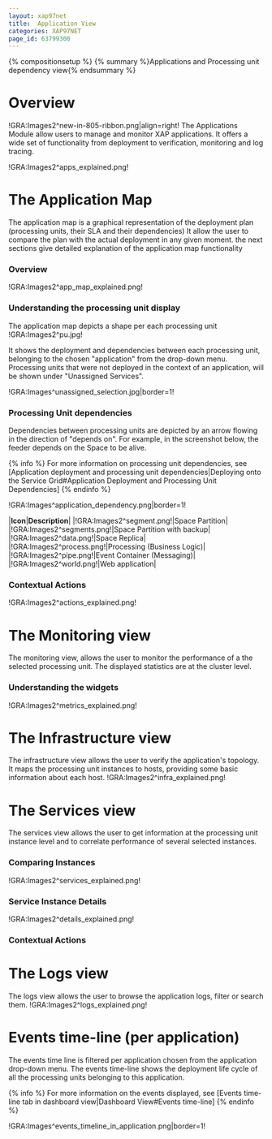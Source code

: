```yaml
---
layout: xap97net
title:  Application View
categories: XAP97NET
page_id: 63799300
---
```


{% compositionsetup %}
{% summary %}Applications and Processing unit dependency view{% endsummary %}


# Overview

!GRA:Images2^new-in-805-ribbon.png|align=right!
The Applications Module allow users to manage and monitor XAP applications.
It offers a wide set of functionality from deployment to verification, monitoring and log tracing.

!GRA:Images2^apps_explained.png!

# The Application Map

The application map is a graphical representation of the deployment plan (processing units, their SLA and their dependencies)
It allow the user to compare the plan with the actual deployment in any given moment. the next sections give detailed explanation of the application map functionality

### Overview

!GRA:Images2^app_map_explained.png!

### Understanding the processing unit display

The application map depicts a shape per each processing unit
!GRA:Images2^pu.jpg!

It shows the deployment and dependencies between each processing unit, belonging to the chosen "application" from the drop-down menu.
Processing units that were not deployed in the context of an application, will be shown under "Unassigned Services".

!GRA:Images^unassigned_selection.jpg|border=1!

### Processing Unit dependencies

Dependencies between processing units are depicted by an arrow flowing in the direction of "depends on".
For example, in the screenshot below, the feeder depends on the Space to be alive.

{% info %}
For more information on processing unit dependencies, see [Application deployment and processing unit dependencies|Deploying onto the Service Grid#Application Deployment and Processing Unit Dependencies]
{% endinfo %}


!GRA:Images^application_dependency.png|border=1!

|**Icon**|**Description**|
|!GRA:Images2^segment.png!|Space Partition|
|!GRA:Images2^segments.png!|Space Partition with backup|
|!GRA:Images2^data.png!|Space Replica|
|!GRA:Images2^process.png!|Processing (Business Logic)|
|!GRA:Images2^pipe.png!|Event Container (Messaging)|
|!GRA:Images2^world.png!|Web application|

### Contextual Actions

!GRA:Images2^actions_explained.png!

# The Monitoring view

The monitoring view, allows the user to monitor the performance of a the selected processing unit. The displayed statistics are at the cluster level.

### Understanding the widgets

!GRA:Images2^metrics_explained.png!

# The Infrastructure view

The infrastructure view allows the user to verify the application's topology. It maps the processing unit instances to hosts, providing some basic information about each host.
!GRA:Images2^infra_explained.png!

# The Services view

The services view allows the user to get information at the processing unit instance level and to correlate performance of several selected instances.

### Comparing Instances

!GRA:Images2^services_explained.png!

### Service Instance Details

!GRA:Images2^details_explained.png!

### Contextual Actions

# The Logs view

The logs view allows the user to browse the application logs, filter or search them.
!GRA:Images2^logs_explained.png!

# Events time-line (per application)

The events time line is filtered per application chosen from the application drop-down menu.
The events time-line shows the deployment life cycle of all the processing units belonging to this application.

{% info %}
For more information on the events displayed, see [Events time-line tab in dashboard view|Dashboard View#Events time-line]
{% endinfo %}


!GRA:Images^events_timeline_in_application.png|border=1!

